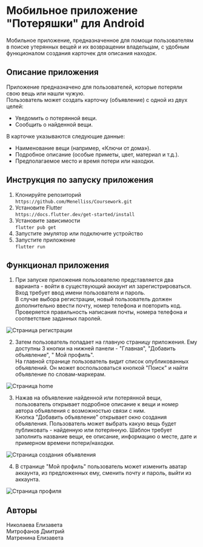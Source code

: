# Мобильное приложение "Потеряшки" для Android   

Мобильное приложение, предназначенное для помощи пользователям в поиске утерянных вещей и их возвращении владельцам, с удобным функционалом создания карточек для описания находок.    

## Описание приложения  
Приложение предназначено для пользователей, которые потеряли свою вещь или нашли чужую.  
Пользователь может создать карточку (объявление) с одной из двух целей:  
- Уведомить о потерянной вещи.  
- Сообщить о найденной вещи.  
  
В карточке указываются следующие данные:  
- Наименование вещи (например, «Ключи от дома»).  
- Подробное описание (особые приметы, цвет, материал и т.д.).  
- Предполагаемое место и время потери или находки.

## Инструкция по запуску приложения  
1. Клонируйте репозиторий  
    `https://github.com/Menelliss/Coursework.git` 
3. Установите  Flutter  
   `https://docs.flutter.dev/get-started/install`  
4. Установите зависимости  
   `flutter pub get`  
6. Запустите эмулятор или подключите устройство  
7. Запустите приложение  
   `flutter run`  

## Функционал приложения  
1. При запуске приложения пользователю представляется два варианта - войти в существующий аккаунт ил зарегистрироваться. Вход требует ввод имени пользователя и пароль.   
В случае выбора регистрации, новый пользователь должен дополнительно ввести почту, номер телефона и повторить код. Проверяется правильность написания почты, номера телефона и соответствие заданных паролей.  

![Страница регистрации](https://github.com/Menelliss/Coursework/blob/main/%20screenshot/1.png)   

2. Затем пользователь попадает на главную страницу приложения. Ему доступны 3 кнопки на нижней панели - "Главная", "Добавить объявление", " Мой профиль".   
На главной странице пользователь видит список опубликованных объявлений. Он может воспользоваться кнопкой "Поиск" и найти объявление по словам-маркерам.   

![Страница home](https://github.com/Menelliss/Coursework/blob/main/%20screenshot/2.png)   

3. Нажав на объявление найденной или потерянной вещи, пользователь открывает подробное описание к вещи и номер автора объявления с возможностью связи с ним.   
Кнопка "Добавить объявление" открывает окно создания объявления. Пользователь может выбрать какую вещь будет публиковать - найденную или потерянную. Шаблон требует заполнить название вещи, ее описание, информацию о месте, дате и примерном времени потери/находки.   

![Страница создания объявления](https://github.com/Menelliss/Coursework/blob/main/%20screenshot/3.png)   

4. В странице "Мой профиль" пользователь может изменить аватар аккаунта, из предложенных ему, сменить почту и пароль, выйти из аккаунта.  

![Страница профиля](https://github.com/Menelliss/Coursework/blob/main/%20screenshot/4.png)  

## Авторы   
Николаева Елизавета   
Митрофанов Дмитрий   
Матренина Елизавета   
